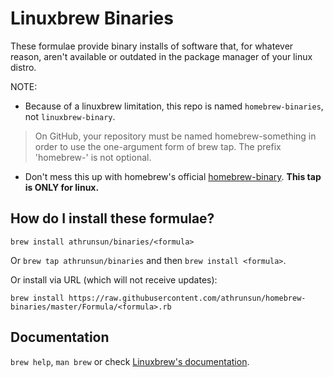# Linuxbrew Binaries
These formulae provide binary installs of software that, for whatever reason, aren't available or outdated in the package manager of your linux distro.

NOTE:

* Because of a linuxbrew limitation, this repo is named `homebrew-binaries`, not `linuxbrew-binary`.

> On GitHub, your repository must be named homebrew-something in order to use the one-argument form of brew tap. The prefix 'homebrew-' is not optional.

* Don't mess this up with homebrew's official [homebrew-binary](https://github.com/Homebrew/homebrew-binary). **This tap is ONLY for linux.**

## How do I install these formulae?
`brew install athrunsun/binaries/<formula>`

Or `brew tap athrunsun/binaries` and then `brew install <formula>`.

Or install via URL (which will not receive updates):

```
brew install https://raw.githubusercontent.com/athrunsun/homebrew-binaries/master/Formula/<formula>.rb
```

## Documentation
`brew help`, `man brew` or check [Linuxbrew's documentation](https://github.com/Linuxbrew/linuxbrew/tree/master/share/doc/homebrew#readme).
